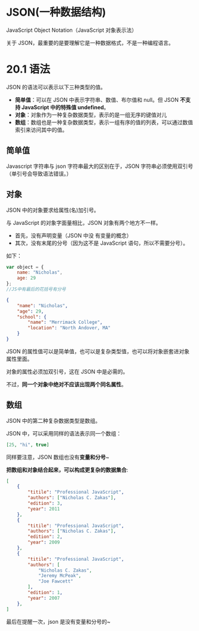 # **JSON**(一种数据结构)

JavaScript Object Notation（JavaScript 对象表示法）

关于 JSON，最重要的是要理解它是一种数据格式，不是一种编程语言。

# 20.1 语法

JSON 的语法可以表示以下三种类型的值。

- **简单值**：可以在 JSON 中表示字符串、数值、布尔值和 null。但 JSON **不支持 JavaScript 中的特殊值 undefined**。
- **对象**：对象作为一种复杂数据类型，表示的是一组无序的键值对儿
- **数组**：数组也是一种复杂数据类型，表示一组有序的值的列表，可以通过数值索引来访问其中的值。

## **简单值**

Javascript 字符串与 json 字符串最大的区别在于，JSON 字符串必须使用双引号（单引号会导致语法错误。）

## **对象**

JSON 中的对象要求给属性(名)加引号。

与 JavaScript 的对象字面量相比，JSON 对象有两个地方不一样。
- 首先，没有声明变量（JSON 中没 有变量的概念）
- 其次，没有末尾的分号（因为这不是 JavaScript 语句，所以不需要分号）。

如下：
```js
var object = {
    name: "Nicholas",
    age: 29
};
//JS中有最后的花括号有分号
```

```json
{
    "name": "Nicholas",
    "age": 29,
    "school": {
        "name": "Merrimack College",
        "location": "North Andover, MA"
    }
}
```
JSON 的属性值可以是简单值，也可以是复杂类型值，也可以将对象嵌套进对象属性里面。

对象的属性必须加双引号，这在 JSON 中是必需的。

不过，**同一个对象中绝对不应该出现两个同名属性**。


## **数组**

JSON 中的第二种复杂数据类型是数组。

JSON 中，可以采用同样的语法表示同一个数组：
```json
[25, "hi", true]
```
同样要注意，JSON 数组也没有**变量和分号**~

**把数组和对象结合起来，可以构成更复杂的数据集合**:

```json
[
    {
        "titile": "Professional JavaScript",
        "authors": ["Nicholas C. Zakas"],
        "edition": 3,
        "year": 2011
    },
    {
        "titile": "Professional JavaScript",
        "authors": ["Nicholas C. Zakas"],
        "edition": 2,
        "year": 2009
    },  
    {
        "titile": "Professional JavaScript",
        "authors": [
            "Nicholas C. Zakas",
            "Jeremy McPeak",
            "Joe Fawcett"
        ],
        "edition": 1,
        "year": 2007
    }, 
]
```

最后在提醒一次，json 是没有变量和分号的~
